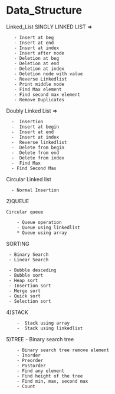 # Data_Structure

Linked_List
SINGLY LINKED LIST =>

       - Insert at beg
       - Insert at end
       - Insert at index
       - Insert after node
       - Deletion at beg
       - Deletion at end
       - Deletion at index
       - Deletion node with value
       - Reverse Linkedlist
       - Print middle node 
       - Find Max element 
       - Find second max element 
       - Remove Duplicates
Doubly Linked List =>

      -  Insertion 
      -  Insert at begin
      -  Insert at end
      -  Insert at index
      -  Reverse linkedlist
      -  Delete from begin
      -  Delete from end
      -  Delete from index
      -  Find Max
      - Find Second Max
Circular Linked list

      - Normal Insertion
2)QUEUE

    Circular queue
  
        - Queue operation
        - Queue using linkedlist
        * Queue using array
SORTING

     - Binary Search
     - Linear Search
     
     - Bubble desceding 
     - Bubble sort
     - Heap sort
     - Insertion sort
     - Merge sort
     - Quick sort
     - Selection sort
4)STACK

        -  Stack using array
        -  Stack using linkedlist
5)TREE - Binary search tree

        - Binary search tree remove element
        - Inorder
        - Preorder
        - Postorder
        - Find any element
        - Find height of the tree
        - Find min, max, second max
        - Count
